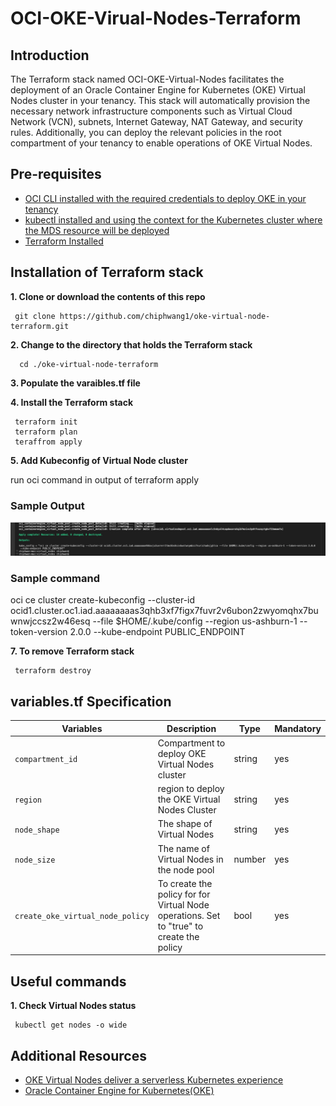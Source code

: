 # OCI-OKE-Virual-Nodes-Terraform


## Introduction


The Terraform stack named OCI-OKE-Virtual-Nodes facilitates the deployment of an Oracle Container Engine for Kubernetes (OKE) Virtual Nodes cluster in your tenancy. This stack will automatically provision the necessary network infrastructure components such as Virtual Cloud Network (VCN), subnets, Internet Gateway, NAT Gateway, and security rules. Additionally, you can deploy the relevant policies in the root compartment of your tenancy to enable operations of OKE Virtual Nodes.

## Pre-requisites

- [OCI CLI installed with the required credentials to deploy OKE in your tenancy](https://docs.oracle.com/en-us/iaas/Content/API/SDKDocs/cliinstall.htm)
- [kubectl installed and using the context for the Kubernetes cluster where the MDS resource will be deployed](https://kubernetes.io/docs/tasks/tools/)
- [Terraform Installed](https://developer.hashicorp.com/terraform/tutorials/aws-get-started/install-cli)


## Installation of Terraform stack

**1. Clone or download the contents of this repo** 
     
     git clone https://github.com/chiphwang1/oke-virtual-node-terraform.git

**2. Change to the directory that holds the Terraform stack** 

      cd ./oke-virtual-node-terraform

**3. Populate the varaibles.tf file**


**4. Install the Terraform stack**

     terraform init
     terraform plan
     teraffrom apply
  

**5. Add Kubeconfig of Virtual Node cluster**

     
 run oci command in output of terraform apply

###  Sample Output 
![title](kubeconfig1.png)

###  Sample command
 oci ce cluster create-kubeconfig --cluster-id ocid1.cluster.oc1.iad.aaaaaaaas3qhb3xf7figx7fuvr2v6ubon2zwyomqhx7buwnwjccsz2w46esq --file $HOME/.kube/config --region us-ashburn-1 --token-version 2.0.0  --kube-endpoint PUBLIC_ENDPOINT    

**7. To remove Terraform stack**

     terraform destroy
     
 
##  variables.tf Specification


| Variables                          | Description                                                         | Type   | Mandatory |
| ---------------------------------- | ------------------------------------------------------------------- | ------ | --------- |
| `compartment_id` | Compartment to deploy OKE Virtual Nodes cluster | string | yes  |
| `region` | region to deploy the OKE Virtual Nodes Cluster  | string | yes     |
| `node_shape` | The shape of Virtual Nodes | string | yes       |
| `node_size` | The name of Virtual Nodes in the node pool  | number | yes       |
| `create_oke_virtual_node_policy` | To create the policy for for Virtual Node operations. Set to "true" to create the policy | bool | yes       |


## Useful commands 


**1. Check Virtual Nodes status**
     
     kubectl get nodes -o wide



## Additional Resources

- [OKE Virtual Nodes deliver a serverless Kubernetes experience](https://blogs.oracle.com/cloud-infrastructure/post/oke-virtual-nodes-deliver-serverless-experience)
- [Oracle Container Engine for Kubernetes(OKE)](https://www.oracle.com/cloud/cloud-native/container-engine-kubernetes/#:~:text=Oracle%20Cloud%20Infrastructure%20Container%20Engine,complexities%20of%20the%20Kubernetes%20infrastructure.)
